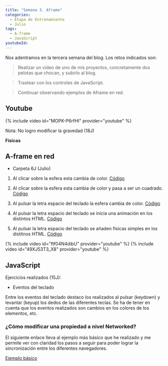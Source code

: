 ```yaml
---
title: "Semana 3. Aframe"
categories:
  - Etapa de Entrenamiento
  - Julio
tags:
  - A-frame
  - JavaScript
youtubeId: 
---
```



Nos adentramos en la tercera semana del blog. Los retos indicados son:

> Realizar un video de uno de mis proyectos, concretamente dos pelotas que chocan, y subirlo al blog.

> Trastear con los controles de JavaScript.

> Continuar observando ejemplos de Aframe en red. 

## **Youtube**

{% include video id="MOPK-P6rfHI" provider="youtube" %}

Nota: No logro modificar la gravedad (18J)

**Fisicas**


## **A-frame en red**

* Carpeta 6J (Julio)

1. Al clicar sobre la esfera esta cambia de color. [Código](https://github.com/RoboticsLabURJC/2022-tfg-ana-villanueva/blob/main/otros/6J/naf-tutorial/examples/my-example5.html)

2. Al clicar sobre la esfera esta cambia de color y pasa a ser un cuadrado. [Código](https://github.com/RoboticsLabURJC/2022-tfg-ana-villanueva/blob/main/otros/6J/naf-tutorial/examples/my-example4.html) 

3. Al pulsar la letra espacio del teclado la esfera cambia de color. [Código](https://github.com/RoboticsLabURJC/2022-tfg-ana-villanueva/blob/main/otros/6J/naf-tutorial/examples/my-example6.html)

4. Al pulsar la letra espacio del teclado se inicia una animación en los distintos HTML. [Código](https://github.com/RoboticsLabURJC/2022-tfg-ana-villanueva/blob/main/otros/6J/naf-tutorial/examples/my-example7.html)

5. Al pulsar la letra espacio del teclado se añaden fisicas simples en los distitnos HTML. [Código](https://github.com/RoboticsLabURJC/2022-tfg-ana-villanueva/blob/main/otros/6J/naf-tutorial/examples/e3.html)

{% include video id="ftf04N4dibU" provider="youtube" %}
{% include video id="49XJ53T3_X8" provider="youtube" %}


## **JavaScript** 


Ejercicios realizados (15J):

* Eventos del teclado

Entre los eventos del teclado destaco los realizados al pulsar (keydown) y levantar (keyup) los dedos de las diferentes teclas. Se ha de tener en cuenta que los eventos realizados son cambios en los colores de los elementos, etc.


### ¿Cómo modificar una propiedad a nivel Networked?

El siguiente enlace lleva al ejemplo más básico que he realizado y me permite ver con claridad los pasos a seguir para poder lograr la sincronización entre los diferentes navegadores. 

[Ejemplo básico](https://github.com/RoboticsLabURJC/2022-tfg-ana-villanueva/blob/main/otros/6J/naf-tutorial/examples/e1.html)


